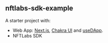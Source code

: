 ## nftlabs-sdk-example

A starter project with:
* Web App: [Next.js](https://nextjs.org/), [Chakra UI](https://chakra-ui.com/) and [useDApp](https://github.com/EthWorks/useDApp).
* NFTLabs SDK
